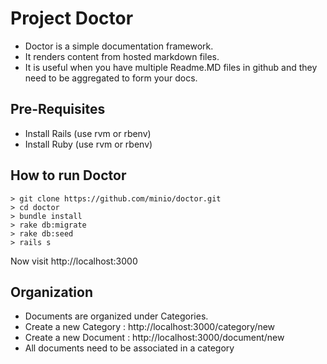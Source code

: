 # Project Doctor
* Doctor is a simple documentation framework. 
* It renders content from hosted markdown files. 
* It is useful when you have multiple Readme.MD files in github and they need to be aggregated to form your docs.

## Pre-Requisites
* Install Rails (use rvm or rbenv)
* Install Ruby (use rvm or rbenv)

## How to run Doctor
```
> git clone https://github.com/minio/doctor.git
> cd doctor
> bundle install
> rake db:migrate
> rake db:seed
> rails s
```
Now visit http://localhost:3000 

## Organization
* Documents are organized under Categories. 
* Create a new Category : http://localhost:3000/category/new
* Create a new Document : http://localhost:3000/document/new
* All documents need to be associated in a category


